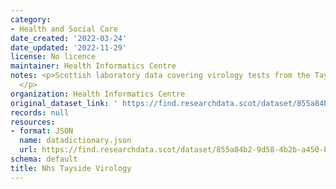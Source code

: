 ```yaml
---
category:
- Health and Social Care
date_created: '2022-03-24'
date_updated: '2022-11-29'
license: No licence
maintainer: Health Informatics Centre
notes: <p>Scottish laboratory data covering virology tests from the Tayside regions.
  </p>
organization: Health Informatics Centre
original_dataset_link: ' https://find.researchdata.scot/dataset/855a84b2-9d58-4b2b-a450-b6c6d534e403'
records: null
resources:
- format: JSON
  name: datadictionary.json
  url: https://find.researchdata.scot/dataset/855a84b2-9d58-4b2b-a450-b6c6d534e403/resource/855a84b2-9d58-4b2b-a450-b6c6d534e403/download/datadictionary.json
schema: default
title: Nhs Tayside Virology
---
```


